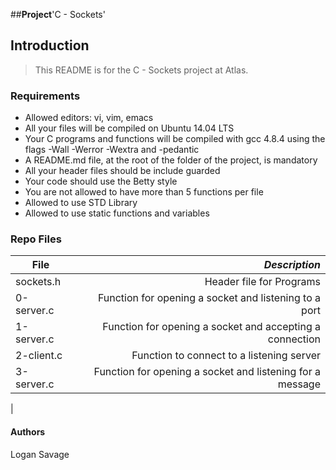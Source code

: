 ##**Project**'C - Sockets'

## Introduction
> This README is for the C - Sockets project at Atlas.

### Requirements
- Allowed editors: vi, vim, emacs
- All your files will be compiled on Ubuntu 14.04 LTS
- Your C programs and functions will be compiled with gcc 4.8.4 using the flags -Wall -Werror -Wextra and -pedantic
- A README.md file, at the root of the folder of the project, is mandatory
- All your header files should be include guarded
- Your code should use the Betty style
- You are not allowed to have more than 5 functions per file
- Allowed to use STD Library
- Allowed to use static functions and variables

### Repo Files
| **File** | *__Description__* |
|----------|----------------:|
|sockets.h| Header file for Programs|
|0-server.c| Function for opening a socket and listening to a port|
|1-server.c| Function for opening a socket and accepting a connection|
|2-client.c| Function to connect to a listening server|
|3-server.c| Function for opening a socket and listening for a message|
|

#### Authors
Logan Savage